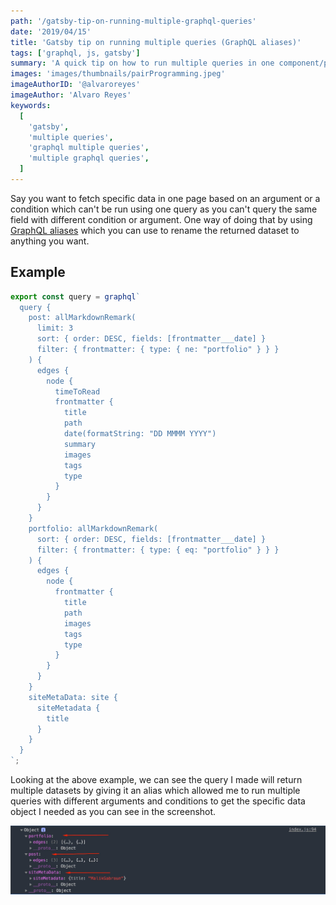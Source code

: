 ```yaml
---
path: '/gatsby-tip-on-running-multiple-graphql-queries'
date: '2019/04/15'
title: 'Gatsby tip on running multiple queries (GraphQL aliases)'
tags: ['graphql, js, gatsby']
summary: 'A quick tip on how to run multiple queries in one component/page using graphql aliases'
images: 'images/thumbnails/pairProgramming.jpeg'
imageAuthorID: '@alvaroreyes'
imageAuthor: 'Alvaro Reyes'
keywords:
  [
    'gatsby',
    'multiple queries',
    'graphql multiple queries',
    'multiple graphql queries',
  ]
---
```


Say you want to fetch specific data in one page based on an argument or a condition which can't be run using one query as you can't query the same field with different condition or argument. One way of doing that by using [GraphQL aliases](https://graphql.org/learn/queries/#aliases) which you can use to rename the returned dataset to anything you want.

## Example

```javascript
export const query = graphql`
  query {
    post: allMarkdownRemark(
      limit: 3
      sort: { order: DESC, fields: [frontmatter___date] }
      filter: { frontmatter: { type: { ne: "portfolio" } } }
    ) {
      edges {
        node {
          timeToRead
          frontmatter {
            title
            path
            date(formatString: "DD MMMM YYYY")
            summary
            images
            tags
            type
          }
        }
      }
    }
    portfolio: allMarkdownRemark(
      sort: { order: DESC, fields: [frontmatter___date] }
      filter: { frontmatter: { type: { eq: "portfolio" } } }
    ) {
      edges {
        node {
          frontmatter {
            title
            path
            images
            tags
            type
          }
        }
      }
    }
    siteMetaData: site {
      siteMetadata {
        title
      }
    }
  }
`;
```

Looking at the above example, we can see the query I made will return multiple datasets by giving it an alias which allowed me to run multiple queries with different arguments and conditions to get the specific data object I needed as you can see in the screenshot.

![graphql alias](./graphql-alias.jpg)
